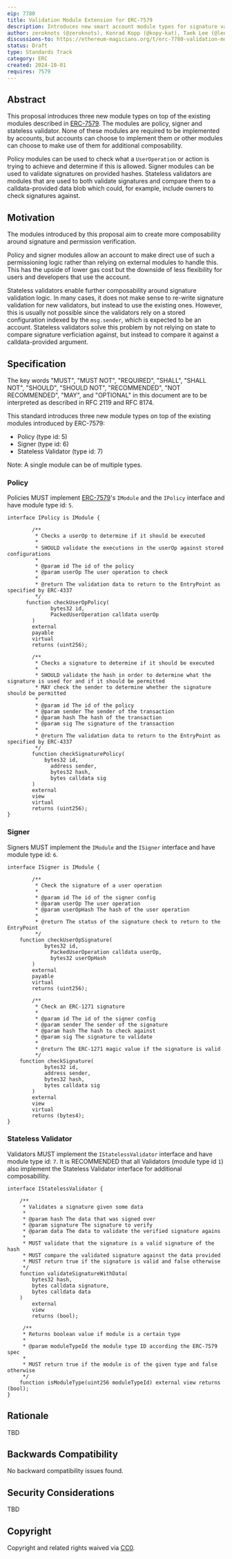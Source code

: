 ```yaml
---
eip: 7780
title: Validation Module Extension for ERC-7579
description: Introduces new smart account module types for signature validation and permissioning
author: zeroknots (@zeroknots), Konrad Kopp (@kopy-kat), Taek Lee (@leekt), Fil Makarov (@filmakarov)
discussions-to: https://ethereum-magicians.org/t/erc-7780-validation-module-extension-for-erc-7579/21273
status: Draft
type: Standards Track
category: ERC
created: 2024-10-01
requires: 7579
---
```


## Abstract

This proposal introduces three new module types on top of the existing modules described in [ERC-7579](./eip-7579). The modules are policy, signer and stateless validator. None of these modules are required to be implemented by accounts, but accounts can choose to implement them or other modules can choose to make use of them for additional composability.

Policy modules can be used to check what a `UserOperation` or action is trying to achieve and determine if this is allowed. Signer modules can be used to validate signatures on provided hashes. Stateless validators are modules that are used to both validate signatures and compare them to a calldata-provided data blob which could, for example, include owners to check signatures against.

## Motivation

The modules introduced by this proposal aim to create more composability around signature and permission verification.

Policy and signer modules allow an account to make direct use of such a permissioning logic rather than relying on external modules to handle this. This has the upside of lower gas cost but the downside of less flexibility for users and developers that use the account.

Stateless validators enable further composability around signature validation logic. In many cases, it does not make sense to re-write signature validation for new validators, but instead to use the existing ones. However, this is usually not possible since the validators rely on a stored configuration indexed by the `msg.sender`, which is expected to be an account. Stateless validators solve this problem by not relying on state to compare signature verficiation against, but instead to compare it against a calldata-provided argument.

## Specification

The key words "MUST", "MUST NOT", "REQUIRED", "SHALL", "SHALL NOT", "SHOULD", "SHOULD NOT", "RECOMMENDED", "NOT RECOMMENDED", "MAY", and "OPTIONAL" in this document are to be interpreted as described in RFC 2119 and RFC 8174.

This standard introduces three new module types on top of the existing modules introduced by ERC-7579:

- Policy (type id: 5)
- Signer (type id: 6)
- Stateless Validator (type id: 7)

Note: A single module can be of multiple types.

### Policy

Policies MUST implement [ERC-7579](./eip-7579.md)'s `IModule` and the `IPolicy` interface and have module type id: `5`.

```solidity
interface IPolicy is IModule {

		/**
		 * Checks a userOp to determine if it should be executed
         *
         * SHOULD validate the executions in the userOp against stored configurations
         *
		 * @param id The id of the policy
		 * @param userOp The user operation to check
         *
		 * @return The validation data to return to the EntryPoint as specified by ERC-4337
		 */
	  function checkUserOpPolicy(
			  bytes32 id,
			  PackedUserOperation calldata userOp
		)
        external
        payable
        virtual
        returns (uint256);

		/**
		 * Checks a signature to determine if it should be executed
         *
         * SHOULD validate the hash in order to determine what the signature is used for and if it should be permitted
         * MAY check the sender to determine whether the signature should be permitted
         *
		 * @param id The id of the policy
		 * @param sender The sender of the transaction
		 * @param hash The hash of the transaction
		 * @param sig The signature of the transaction
         *
		 * @return The validation data to return to the EntryPoint as specified by ERC-4337
		 */
		function checkSignaturePolicy(
		    bytes32 id,
			  address sender,
			  bytes32 hash,
			  bytes calldata sig
		)
        external
        view
        virtual
        returns (uint256);
}
```

### Signer

Signers MUST implement the `IModule` and the `ISigner` interface and have module type id: `6`.

```solidity
interface ISigner is IModule {

		/**
		 * Check the signature of a user operation
         *
		 * @param id The id of the signer config
		 * @param userOp The user operation
		 * @param userOpHash The hash of the user operation
         *
		 * @return The status of the signature check to return to the EntryPoint
		 */
    function checkUserOpSignature(
		    bytes32 id,
			  PackedUserOperation calldata userOp,
			  bytes32 userOpHash
		)
        external
        payable
        virtual
        returns (uint256);

		/**
		 * Check an ERC-1271 signature
         *
		 * @param id The id of the signer config
		 * @param sender The sender of the signature
		 * @param hash The hash to check against
		 * @param sig The signature to validate
         *
		 * @return The ERC-1271 magic value if the signature is valid
		 */
    function checkSignature(
		    bytes32 id,
		    address sender,
		    bytes32 hash,
		    bytes calldata sig
		)
        external
        view
        virtual
        returns (bytes4);
}
```

### Stateless Validator

Validators MUST implement the `IStatelessValidator` interface and have module type id: `7`. It is RECOMMENDED that all Validators (module type id `1`) also implement the Stateless Validator interface for additional composabillity.

```solidity
interface IStatelessValidator {

	/**
     * Validates a signature given some data
     *
     * @param hash The data that was signed over
     * @param signature The signature to verify
     * @param data The data to validate the verified signature agains
     *
     * MUST validate that the signature is a valid signature of the hash
     * MUST compare the validated signature against the data provided
     * MUST return true if the signature is valid and false otherwise
     */
    function validateSignatureWithData(
        bytes32 hash,
        bytes calldata signature,
        bytes calldata data
    )
        external
        view
        returns (bool);

     /**
     * Returns boolean value if module is a certain type
     *
     * @param moduleTypeId the module type ID according the ERC-7579 spec
     *
     * MUST return true if the module is of the given type and false otherwise
     */
    function isModuleType(uint256 moduleTypeId) external view returns (bool);
}
```

## Rationale

TBD <!-- TODO -->

## Backwards Compatibility

No backward compatibility issues found.

## Security Considerations

TBD <!-- TODO -->

## Copyright

Copyright and related rights waived via [CC0](../LICENSE.md).
